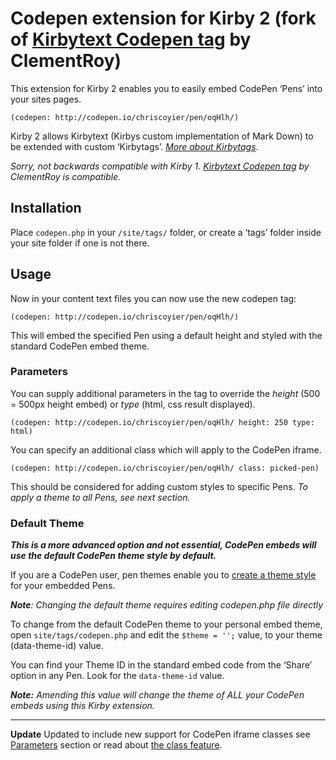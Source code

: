 # Codepen extension for Kirby 2 (fork of [Kirbytext Codepen tag](https://gist.github.com/ClementRoy/5024929) by ClementRoy)

This extension for Kirby 2 enables you to easily embed CodePen ‘Pens’ into your sites pages.

```
(codepen: http://codepen.io/chriscoyier/pen/oqHlh/)
```

Kirby 2 allows Kirbytext (Kirbys custom implementation of Mark Down) to be extended with custom ‘Kirbytags’. _[More about Kirbytags](http://getkirby.com/docs/advanced/kirbytext)_.

_Sorry, not backwards compatible with Kirby 1. [Kirbytext Codepen tag](https://gist.github.com/ClementRoy/5024929) by ClementRoy is compatible._

## Installation

Place `codepen.php` in your `/site/tags/` folder, or create a ‘tags’ folder inside your site folder if one is not there.

## Usage

Now in your content text files you can now use the new codepen tag:

```
(codepen: http://codepen.io/chriscoyier/pen/oqHlh/)
```
This will embed the specified Pen using a default height and styled with the standard CodePen embed theme.

### Parameters

You can supply additional parameters in the tag to override the _height_ (500 = 500px height embed) or _type_ (html, css result displayed).

```
(codepen: http://codepen.io/chriscoyier/pen/oqHlh/ height: 250 type: html)
```
You can specify an additional class which will apply to the CodePen iframe.

```
(codepen: http://codepen.io/chriscoyier/pen/oqHlh/ class: picked-pen)
```
This should be considered for adding custom styles to specific Pens. _To apply a theme to all Pens, see next section._

### Default Theme

_**This is a more advanced option and not essential, CodePen embeds will use the default CodePen theme style by default.**_

If you are a CodePen user, pen themes enable you to [create a theme style](http://blog.codepen.io/2013/07/23/the-new-embed-builder-customize-every-aspect/) for your embedded Pens. 

_**Note**: Changing the default theme requires editing codepen.php file directly_

To change from the default CodePen theme to your personal embed theme, open `site/tags/codepen.php` and edit the `$theme = '';` value, to your theme (data-theme-id) value.

You can find your Theme ID in the standard embed code from the ‘Share’ option in any Pen. Look for the `data-theme-id`  value.

_**Note:** Amending this value will change the theme of ALL your CodePen embeds using this Kirby extension._

****

**Update** Updated to include new support for CodePen iframe classes see [Parameters](#parameters) section or read about [the class feature](http://blog.codepen.io/2014/10/31/add-class-name-embed-iframe/).